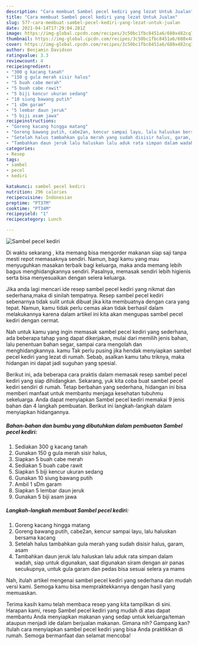 ```yaml
---
description: "Cara membuat Sambel pecel kediri yang lezat Untuk Jualan"
title: "Cara membuat Sambel pecel kediri yang lezat Untuk Jualan"
slug: 577-cara-membuat-sambel-pecel-kediri-yang-lezat-untuk-jualan
date: 2021-04-14T17:29:04.281Z
image: https://img-global.cpcdn.com/recipes/3c50bc1fbc8451a6/680x482cq70/sambel-pecel-kediri-foto-resep-utama.jpg
thumbnail: https://img-global.cpcdn.com/recipes/3c50bc1fbc8451a6/680x482cq70/sambel-pecel-kediri-foto-resep-utama.jpg
cover: https://img-global.cpcdn.com/recipes/3c50bc1fbc8451a6/680x482cq70/sambel-pecel-kediri-foto-resep-utama.jpg
author: Benjamin Davidson
ratingvalue: 3.3
reviewcount: 4
recipeingredient:
- "300 g kacang tanah"
- "150 g gula merah sisir halus"
- "5 buah cabe merah"
- "5 buah cabe rawit"
- "5 biji kencur ukuran sedang"
- "10 siung bawang putih"
- "1 sDm garam"
- "5 lembar daun jeruk"
- "5 biji asam jawa"
recipeinstructions:
- "Goreng kacang hingga matang"
- "Goreng bawang putih, cabe2an, kencur sampai layu, lalu haluskan bersama kacang"
- "Setelah halus tambahkan gula merah yang sudah disisir halus, garam, asam"
- "Tambahkan daun jeruk lalu haluskan lalu aduk rata simpan dalam wadah, siap untuk digunakan, saat digunakan siram dengan air panas secukupnya, untuk gula garam dan pedas bisa sesuai selera ya mams"
categories:
- Resep
tags:
- sambel
- pecel
- kediri

katakunci: sambel pecel kediri 
nutrition: 296 calories
recipecuisine: Indonesian
preptime: "PT37M"
cooktime: "PT34M"
recipeyield: "1"
recipecategory: Lunch

---
```



![Sambel pecel kediri](https://img-global.cpcdn.com/recipes/3c50bc1fbc8451a6/680x482cq70/sambel-pecel-kediri-foto-resep-utama.jpg)

Di waktu  sekarang , kita memang bisa mengorder makanan siap saji tanpa mesti repot memasaknya sendiri. Namun, bagi kamu yang mau menyuguhkan masakan terbaik bagi keluarga, maka anda memang lebih bagus menghidangkannya sendiri. Pasalnya, memasak sendiri lebih higienis serta bisa menyesuaikan dengan selera keluarga.

Jika anda lagi mencari ide resep sambel pecel kediri yang nikmat dan sederhana,maka di sinilah tempatnya. Resep sambel pecel kediri  sebenarnya tidak sulit untuk dibuat jika kita membuatnya dengan cara yang tepat. Namun, kamu tidak perlu cemas akan tidak berhasil dalam melakukannya 
karena dalam artikel ini kita akan mengupas sambel pecel kediri dengan cermat.  



Nah untuk kamu yang ingin memasak sambel pecel kediri yang sederhana, ada beberapa tahap yang dapat dikerjakan, mulai dari memilih jenis bahan, lalu penentuan bahan segar, sampai cara mengolah dan menghidangkannya. kamu Tak perlu pusing jika hendak menyiapkan sambel pecel kediri yang lezat di rumah. Sebab, asalkan kamu  tahu triknya, maka hidangan ini dapat jadi suguhan yang spesial.

Berikut ini, ada beberapa cara praktis  dalam memasak resep sambel pecel kediri yang siap dihidangkan. Sekarang, yuk kita coba buat sambel pecel kediri sendiri di rumah. Tetap berbahan yang sederhana, hidangan ini bisa memberi manfaat untuk membantu menjaga kesehatan tubuhmu sekeluarga. Anda dapat menyiapkan Sambel pecel kediri memakai 9 jenis bahan dan 4 langkah pembuatan. Berikut ini langkah-langkah dalam menyiapkan hidangannya.

<!--inarticleads1-->

##### Bahan-bahan dan bumbu yang dibutuhkan dalam pembuatan Sambel pecel kediri:

1. Sediakan 300 g kacang tanah
1. Gunakan 150 g gula merah sisir halus,
1. Siapkan 5 buah cabe merah
1. Sediakan 5 buah cabe rawit
1. Siapkan 5 biji kencur ukuran sedang
1. Gunakan 10 siung bawang putih
1. Ambil 1 sDm garam
1. Siapkan 5 lembar daun jeruk
1. Gunakan 5 biji asam jawa




<!--inarticleads2-->

##### Langkah-langkah membuat Sambel pecel kediri:

1. Goreng kacang hingga matang
1. Goreng bawang putih, cabe2an, kencur sampai layu, lalu haluskan bersama kacang
1. Setelah halus tambahkan gula merah yang sudah disisir halus, garam, asam
1. Tambahkan daun jeruk lalu haluskan lalu aduk rata simpan dalam wadah, siap untuk digunakan, saat digunakan siram dengan air panas secukupnya, untuk gula garam dan pedas bisa sesuai selera ya mams




Nah, itulah artikel mengenai  sambel pecel kediri  yang sederhana dan mudah versi kami. Semoga kamu bisa mempraktekkannya dengan hasil yang memuaskan. 

Terima kasih kamu telah membaca resep yang kita tampilkan di sini. Harapan kami, resep  Sambel pecel kediri yang mudah di atas dapat membantu Anda menyiapkan makanan yang sedap untuk keluarga/teman ataupun menjadi ide dalam berjualan makanan. Gimana nih? Gampang kan? Itulah cara menyiapkan sambel pecel kediri yang bisa Anda praktikkan di rumah. Semoga bermanfaat dan selamat mencoba!

